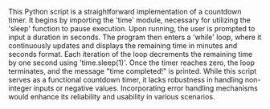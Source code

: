 This Python script is a straightforward implementation of a countdown timer.
It begins by importing the 'time' module, necessary for utilizing the 'sleep' function to pause execution.
Upon running, the user is prompted to input a duration in seconds.
The program then enters a 'while' loop, where it continuously updates and displays the remaining time in minutes and seconds format.
Each iteration of the loop decrements the remaining time by one second using 'time.sleep(1)'.
Once the timer reaches zero, the loop terminates, and the message "time completed!" is printed.
While this script serves as a functional countdown timer, it lacks robustness in handling non-integer inputs or negative values.
Incorporating error handling mechanisms would enhance its reliability and usability in various scenarios.
